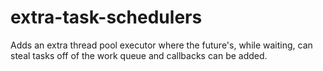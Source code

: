 # extra-task-schedulers
Adds an extra thread pool executor where the future's, while waiting, can steal tasks off of the work queue and callbacks can be added.
